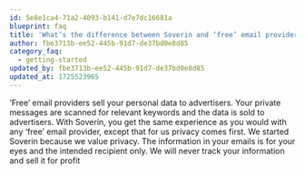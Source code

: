 ```yaml
---
id: 5e8e1ca4-71a2-4093-b141-d7e7dc16681a
blueprint: faq
title: 'What’s the difference between Soverin and ‘free’ email providers?'
author: fbe3713b-ee52-445b-91d7-de37bd0e8d85
category_faq:
  - getting-started
updated_by: fbe3713b-ee52-445b-91d7-de37bd0e8d85
updated_at: 1725523965
---
```

‘Free’ email providers sell your personal data to advertisers. Your private messages are scanned for relevant keywords and the data is sold to advertisers. With Soverin, you get the same experience as you would with any ‘free’ email provider, except that for us privacy comes first. We started Soverin because we value privacy. The information in your emails is for your eyes and the intended recipient only. We will never track your information and sell it for profit